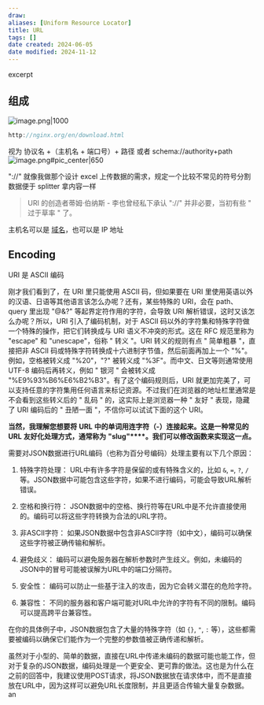 ```yaml
---
draw:
aliases: [Uniform Resource Locator]
title: URL
tags: []
date created: 2024-06-05
date modified: 2024-11-12
---
```


excerpt

<!-- more -->

## 组成

![image.png|1000](https://imagehosting4picgo.oss-cn-beijing.aliyuncs.com/imagehosting/fix-dir%2Fpicgo%2Fpicgo-clipboard-images%2F2024%2F08%2F12%2F01-10-54-7b84072f8369bfbafa3228c2c76511dc-202408120110374-6b0cd5.png)

```Java
http://nginx.org/en/download.html
```

 视为 协议名 +（主机名 + 端口号）+ 路径 或者 schema://authority+path  
![image.png#pic_center|650](https://imagehosting4picgo.oss-cn-beijing.aliyuncs.com/imagehosting/fix-dir%2Fpicgo%2Fpicgo-clipboard-images%2F2024%2F06%2F05%2F22-13-29-3fe38d619d8422e8e489527a231cf2ec-20240605221328-103ab4.png)

"://" 就像我做那个设计 excel 上传数据的需求，规定一个比较不常见的符号分割数据便于 splitter 拿内容一样

> URI 的创造者蒂姆·伯纳斯 - 李也曾经私下承认 "://" 并非必要，当初有些 " 过于草率 " 了。

主机名可以是 [域名](域名.md)，也可以是 IP 地址

## Encoding

URI 是 ASCII 编码

刚才我们看到了，在 URI 里只能使用 ASCII 码，但如果要在 URI 里使用英语以外的汉语、日语等其他语言该怎么办呢？还有，某些特殊的 URI，会在 path、query 里出现 "@&?" 等起界定符作用的字符，会导致 URI 解析错误，这时又该怎么办呢？所以，URI 引入了编码机制，对于 ASCII 码以外的字符集和特殊字符做一个特殊的操作，把它们转换成与 URI 语义不冲突的形式。这在 RFC 规范里称为 "escape" 和 "unescape"，俗称 " 转义 "。URI 转义的规则有点 " 简单粗暴 "，直接把非 ASCII 码或特殊字符转换成十六进制字节值，然后前面再加上一个 "%"。例如，空格被转义成 "%20"，"?" 被转义成 "%3F"。而中文、日文等则通常使用 UTF-8 编码后再转义，例如 " 银河 " 会被转义成 "%E9%93%B6%E6%B2%B3"。有了这个编码规则后，URI 就更加完美了，可以支持任意的字符集用任何语言来标记资源。不过我们在浏览器的地址栏里通常是不会看到这些转义后的 " 乱码 " 的，这实际上是浏览器一种 " 友好 " 表现，隐藏了 URI 编码后的 " 丑陋一面 "，不信你可以试试下面的这个 URI。

**当然，我理解您想要将** **URL** **中的单词用连字符（****-****）连接起来。这是一种常见的** **URL** **友好化处理方式，通常称为** **"slug"****。我们可以修改函数来实现这一点。**

需要对JSON数据进行URL编码（也称为百分号编码）处理主要有以下几个原因：

1. 特殊字符处理：
   URL中有许多字符是保留的或有特殊含义的，比如 `&`, `=`, `?`, `/` 等。JSON数据中可能包含这些字符，如果不进行编码，可能会导致URL解析错误。

2. 空格和换行符：
   JSON数据中的空格、换行符等在URL中是不允许直接使用的。编码可以将这些字符转换为合法的URL字符。

3. 非ASCII字符：
   如果JSON数据中包含非ASCII字符（如中文），编码可以确保这些字符被正确传输和解析。

4. 避免歧义：
   编码可以避免服务器在解析参数时产生歧义。例如，未编码的JSON中的冒号可能被误解为URL中的端口分隔符。

5. 安全性：
   编码可以防止一些基于注入的攻击，因为它会转义潜在的危险字符。

6. 兼容性：
   不同的服务器和客户端可能对URL中允许的字符有不同的限制。编码可以提高跨平台兼容性。

在你的具体例子中，JSON数据包含了大量的特殊字符（如 `{}`, `"`, `:` 等），这些都需要被编码以确保它们能作为一个完整的参数值被正确传递和解析。

虽然对于小型的、简单的数据，直接在URL中传递未编码的数据可能也能工作，但对于复杂的JSON数据，编码处理是一个更安全、更可靠的做法。这也是为什么在之前的回答中，我建议使用POST请求，将JSON数据放在请求体中，而不是直接放在URL中，因为这样可以避免URL长度限制，并且更适合传输大量复杂数据。an
